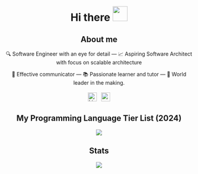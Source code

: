 <div align="center">
  <h1>Hi there <img src="https://media.giphy.com/media/hvRJCLFzcasrR4ia7z/giphy.gif" width="40"></h1>
  <h2>About me</h2>
  <div sytle="width: 800px">
    <p>
      🔍 Software Engineer with an eye for detail —
      📈 Aspiring Software Architect with focus on scalable architecture
    </p>
    <p>
      📢 Effective communicator —
      📚 Passionate learner and tutor —
      🚀 World leader in the making.
    </p>
  </div>
  <div>
    <a href="https://www.linkedin.com/in/adib-farrasy" style="padding:4px"><img height="24" src="https://img.shields.io/badge/LinkedIn-blue?style=for-the-badge&logo=linkedin&logoColor=white" alt="LinkedIn Badge"></a>
    <img height="24" style="padding: 4px" src="https://komarev.com/ghpvc/?username=adibfarrasy&style=flat-square&color=blue" alt="">
  </div>
  
  <h2>My Programming Language Tier List (2024)</h2>
  <img src="https://github.com/adibfarrasy/adibfarrasy/assets/28698955/3af68640-9b8a-4deb-9100-4daf75a3dd77">

  <h2>Stats</h2>
  <img src="https://github-readme-stats.vercel.app/api/top-langs/?username=adibfarrasy&layout=compact&theme=transparent&hide=jupyter%20notebook&card_width=500">
</div>
